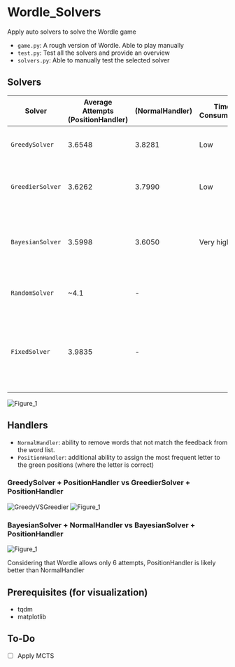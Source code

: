 # Wordle_Solvers

Apply auto solvers to solve the Wordle game
- `game.py`: A rough version of Wordle. Able to play manually
- `test.py`: Test all the solvers and provide an overview
- `solvers.py`: Able to manually test the selected solver

## Solvers
| Solver | Average Attempts (PositionHandler) | (NormalHandler) | Time Consumption | Description |
| ------ | ---------------------------------- | --------------- | ---------------- | ----------- |
| `GreedySolver` | 3.6548 | 3.8281 | Low | A letter-frequency heuristic solver |
| `GreedierSolver` | 3.6262 | 3.7990 | Low | A better letter-frequency heuristic solver |
| `BayesianSolver` | 3.5998 | 3.6050 | Very high | Apply Bayesian search to find the word with highest entropy |
| `RandomSolver` | ~4.1 | - | | Randomly select a word from the word list |
| `FixedSolver` | 3.9835 | - | | Select the word that in the middle of the word list. A better standard of evaluation than `RandomSolver` |

![Figure_1](https://github.com/user-attachments/assets/d2270ae9-5ec0-4930-8a4d-258972c6cb88)
## Handlers
- `NormalHandler`: ability to remove words that not match the feedback from the word list.
- `PositionHandler`: additional ability to assign the most frequent letter to the green positions (where the letter is correct)

### GreedySolver + PositionHandler vs GreedierSolver + PositionHandler
![GreedyVSGreedier](https://github.com/user-attachments/assets/cd513b02-cefe-4b41-ada6-4beeeb4d8f93) ![Figure_1](https://github.com/user-attachments/assets/be05f61d-addd-41cc-a20c-9d5f3448d108)

### BayesianSolver + NormalHandler vs BayesianSolver + PositionHandler
![Figure_1](https://github.com/user-attachments/assets/99c86906-404d-4d8a-8bb0-8798d4ca0008)

Considering that Wordle allows only 6 attempts, PositionHandler is likely better than NormalHandler

## Prerequisites (for visualization)
- tqdm 
- matplotlib

## To-Do
- [ ] Apply MCTS
